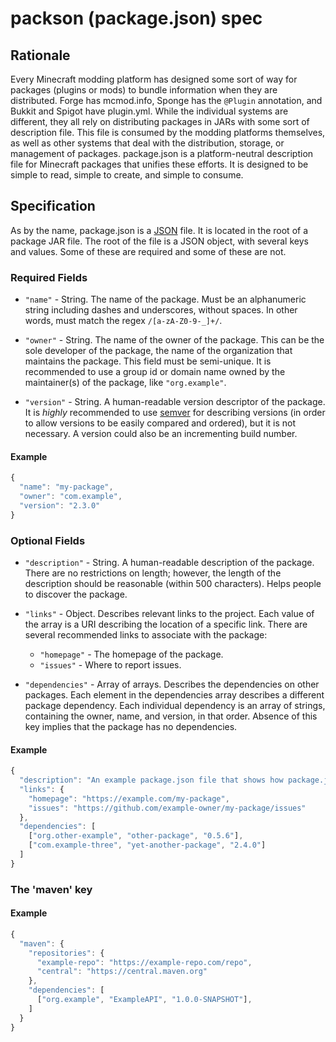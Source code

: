 # packson (package.json) spec

## Rationale
Every Minecraft modding platform has designed some sort of way for packages (plugins or mods) to
bundle information when they are distributed. Forge has mcmod.info, Sponge has the `@Plugin`
annotation, and Bukkit and Spigot have plugin.yml. While the individual systems are different, they
all rely on distributing packages in JARs with some sort of description file. This file is consumed
by the modding platforms themselves, as well as other systems that deal with the distribution,
storage, or management of packages. package.json is a platform-neutral description file for
Minecraft packages that unifies these efforts. It is designed to be simple to read, simple to
create, and simple to consume.

## Specification
As by the name, package.json is a [JSON](http://json.org/) file. It is located in the root of a
package JAR file. The root of the file is a JSON object, with several keys and values. Some of these
are required and some of these are not.

### Required Fields

- `"name"` - String. The name of the package. Must be an alphanumeric string including dashes and
underscores, without spaces. In other words, must match the regex `/[a-zA-Z0-9-_]+/`.

- `"owner"` - String. The name of the owner of the package. This can be the sole developer of the
package, the name of the organization that maintains the package. This field must be semi-unique. It
is recommended to use a group id or domain name owned by the maintainer(s) of the package, like
`"org.example"`.

- `"version"` - String. A human-readable version descriptor of the package. It is _highly_
recommended to use [semver](http://semver.org/) for describing versions (in order to allow versions
to be easily compared and ordered), but it is not necessary. A version could also be an incrementing
build number.

#### Example

```js
{
  "name": "my-package",
  "owner": "com.example",
  "version": "2.3.0"
}
```

### Optional Fields

- `"description"` - String. A human-readable description of the package. There are no restrictions
on length; however, the length of the description should be reasonable (within 500 characters).
Helps people to discover the package.

- `"links"` - Object. Describes relevant links to the project. Each value of the array is a URI
describing the location of a specific link. There are several recommended links to associate with
the package:

  - `"homepage"` - The homepage of the package.
  - `"issues"` - Where to report issues.

- `"dependencies"` - Array of arrays. Describes the dependencies on other packages. Each element in
the dependencies array describes a different package dependency. Each individual dependency is an
array of strings, containing the owner, name, and version, in that order. Absence of this key
implies that the package has no dependencies.

#### Example

```js
{
  "description": "An example package.json file that shows how package.json is used.",
  "links": {
    "homepage": "https://example.com/my-package",
    "issues": "https://github.com/example-owner/my-package/issues"
  },
  "dependencies": [
    ["org.other-example", "other-package", "0.5.6"],
    ["com.example-three", "yet-another-package", "2.4.0"]
  ]
}
```

### The 'maven' key

#### Example

```js
{
  "maven": {
    "repositories": {
      "example-repo": "https://example-repo.com/repo",
      "central": "https://central.maven.org"
    },
    "dependencies": [
      ["org.example", "ExampleAPI", "1.0.0-SNAPSHOT"],
    ]
  }
}
```
